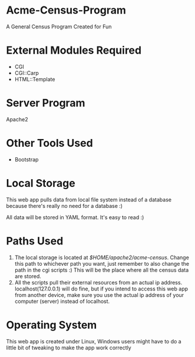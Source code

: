 # Acme-Census-Program
A General Census Program Created for Fun

# External Modules Required
- CGI
- CGI::Carp
- HTML::Template

# Server Program
Apache2

# Other Tools Used
- Bootstrap

# Local Storage
This web app pulls data from local file system instead of a database because there's really no need for a database :)

All data will be stored in YAML format. It's easy to read :)

# Paths Used
1. The local storage is located at *$HOME/apache2/acme-census*. Change this path to whichever path you want, just remember to also change the path in the cgi scripts :) This will be the place where all the census data are stored.
2. All the scripts pull their external resources from an actual ip address. localhost(127.0.0.1) will do fine, but if you intend to access this web app from another device, make sure you use the actual ip address of your computer (server) instead of localhost.

# Operating System
This web app is created under Linux, Windows users might have to do a little bit of tweaking to make the app work correctly
